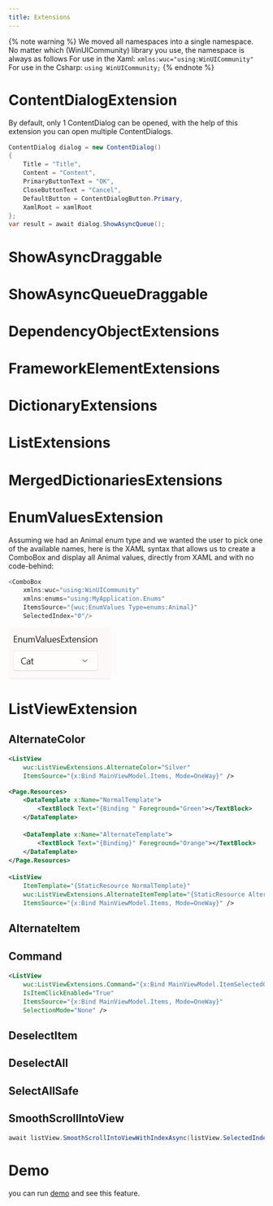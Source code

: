 ```yaml
---
title: Extensions
---
```


{% note warning %}
We moved all namespaces into a single namespace. No matter which (WinUICommunity) library you use, the namespace is always as follows
For use in the Xaml:
`xmlns:wuc="using:WinUICommunity"`
For use in the Csharp:
`using WinUICommunity;`
{% endnote %}

# ContentDialogExtension

By default, only 1 ContentDialog can be opened, with the help of this extension you can open multiple ContentDialogs.

```cs
ContentDialog dialog = new ContentDialog()
{
    Title = "Title",
    Content = "Content",
    PrimaryButtonText = "OK",
    CloseButtonText = "Cancel",
    DefaultButton = ContentDialogButton.Primary,
    XamlRoot = xamlRoot
};
var result = await dialog.ShowAsyncQueue();
```

# ShowAsyncDraggable
# ShowAsyncQueueDraggable

# DependencyObjectExtensions

# FrameworkElementExtensions

# DictionaryExtensions

# ListExtensions

# MergedDictionariesExtensions
# EnumValuesExtension
Assuming we had an Animal enum type and we wanted the user to pick one of the available names, here is the XAML syntax that allows us to create a ComboBox and display all Animal values, directly from XAML and with no code-behind:

```cs
<ComboBox
    xmlns:wuc="using:WinUICommunity"
    xmlns:enums="using:MyApplication.Enums"
    ItemsSource="{wuc:EnumValues Type=enums:Animal}"
    SelectedIndex="0"/>

```

![WinUICommunity](https://raw.githubusercontent.com/WinUICommunity/Resources/main/WinUICommunityDocs/EnumValueEx.png)


# ListViewExtension
## AlternateColor

```xml
<ListView
    wuc:ListViewExtensions.AlternateColor="Silver"
    ItemsSource="{x:Bind MainViewModel.Items, Mode=OneWay}" />
```

```xml
<Page.Resources>
    <DataTemplate x:Name="NormalTemplate">
        <TextBlock Text="{Binding " Foreground="Green"></TextBlock>
    </DataTemplate>
    
    <DataTemplate x:Name="AlternateTemplate">
        <TextBlock Text="{Binding}" Foreground="Orange"></TextBlock>
    </DataTemplate>
</Page.Resources>

<ListView
    ItemTemplate="{StaticResource NormalTemplate}"
    wuc:ListViewExtensions.AlternateItemTemplate="{StaticResource AlternateTemplate}"
    ItemsSource="{x:Bind MainViewModel.Items, Mode=OneWay}" />
```
## AlternateItem
## Command
```xml
<ListView
    wuc:ListViewExtensions.Command="{x:Bind MainViewModel.ItemSelectedCommand, Mode=OneWay}"
    IsItemClickEnabled="True"
    ItemsSource="{x:Bind MainViewModel.Items, Mode=OneWay}"
    SelectionMode="None" />
```
## DeselectItem
## DeselectAll
## SelectAllSafe
## SmoothScrollIntoView

```cs
await listView.SmoothScrollIntoViewWithIndexAsync(listView.SelectedIndex, ScrollItemPlacement.Center, false, true);

```

# Demo
you can run [demo](https://github.com/WinUICommunity/WinUICommunity) and see this feature.